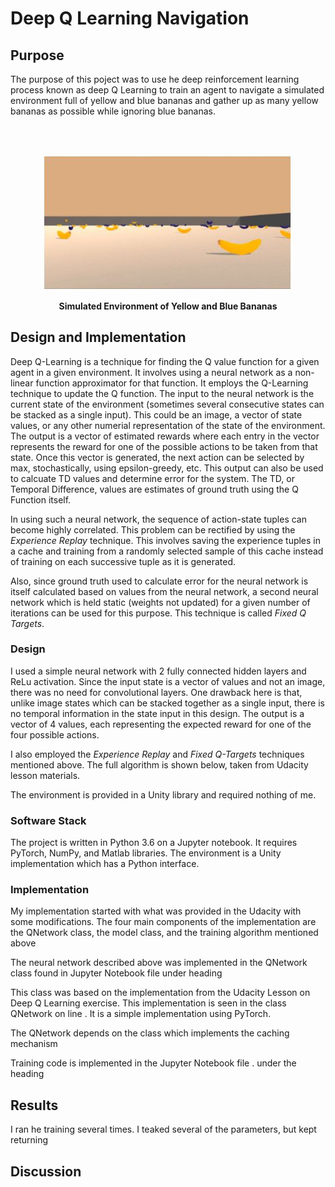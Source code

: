 # Deep Q Learning Navigation

## Purpose

The purpose of this poject was to use he deep reinforcement learning process known as deep Q Learning to train an agent to navigate a simulated environment full of yellow and blue bananas and gather up as many yellow bananas as possible while ignoring blue bananas.

<br />
<br />
<p align="center"><img src="https://github.com/TheOnceAndFutureSmalltalker/deep_q_learning_navigation/blob/master/images/environment.JPG" width="400px" /> </p>
<p align="center"><b>Simulated Environment of Yellow and Blue Bananas </b></p>

## Design and Implementation

Deep Q-Learning is a technique for finding the Q value function for a given agent in a given environment.  It involves using a neural network as a non-linear function approximator for that function.  It employs the Q-Learning technique to update the Q function.  The input to the neural network is the current state of the environment (sometimes several consecutive states can be stacked as a single input).  This could be an image, a vector of state values, or any other numerial representation of the state of the environment.  The output is a vector of estimated rewards where each entry in the vector represents the reward for one of the possible actions to be taken from that state. Once this vector is generated, the next action can be selected by max, stochastically, using epsilon-greedy, etc.  This output can also be used to calcuate TD values and determine error for the system.  The TD, or Temporal Difference, values are estimates of ground truth using the Q Function itself.

In using such a neural network, the sequence of action-state tuples can become highly correlated.  This problem can be rectified by using the *Experience Replay* technique.  This involves saving the experience tuples in a cache and training from a randomly selected sample of this cache instead of training on each successive tuple as it is generated.

Also, since ground truth used to calculate error for the neural network is itself calculated based on values from the neural network, a second neural network which is held static (weights not updated) for a given number of iterations can be used for this purpose.  This technique is called *Fixed Q Targets*.

### Design

I used a simple neural network with 2 fully connected hidden layers and ReLu activation.  Since the input state is a vector of values and not an image, there was no need for convolutional layers.  One drawback here is that, unlike image states which can be stacked together as a single input, there is no temporal information in the state input in this design. The output is a vector of 4 values, each representing the expected reward for one of the four possible actions.

I also employed the *Experience Replay* and *Fixed Q-Targets* techniques mentioned above.  The full algorithm is shown below, taken from Udacity lesson materials.



The environment is provided in a Unity library and required nothing of me.

### Software Stack

The project is written in Python 3.6 on a Jupyter notebook.  It requires PyTorch, NumPy, and Matlab libraries.  The environment is a Unity implementation which has a Python interface.    

### Implementation

My implementation started with what was provided in the Udacity with some modifications.  The four main components of the implementation are the QNetwork class, the model class,   and the training algorithm mentioned above 


The neural network described above was implemented in the QNetwork class found in Jupyter Notebook file       under heading 

This class was based on the implementation from the Udacity Lesson on Deep Q Learning exercise.  This implementation is seen in the class QNetwork on line   .  It is a simple implementation using PyTorch.

The QNetwork depends on the class     which implements the caching mechanism


Training code is implemented in the Jupyter Notebook file      . under the heading 



## Results

I ran he training several times.  I teaked several of the parameters, but kept returning

## Discussion

